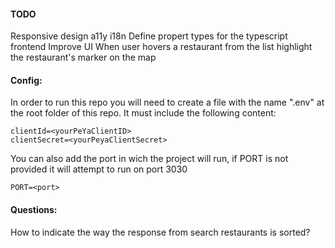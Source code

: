 #### TODO

Responsive design
a11y
i18n
Define propert types for the typescript frontend
Improve UI
When user hovers a restaurant from the list highlight the restaurant's marker on the map

#### Config:

In order to run this repo you will need to create a file with the name ".env" at the root folder of this repo.
It must include the following content:

```
clientId=<yourPeYaClientID>
clientSecret=<yourPeyaClientSecret>
```

You can also add the port in wich the project will run, if PORT is not provided it will attempt to run on port 3030

```
PORT=<port>
```

#### Questions:

How to indicate the way the response from search restaurants is sorted?
